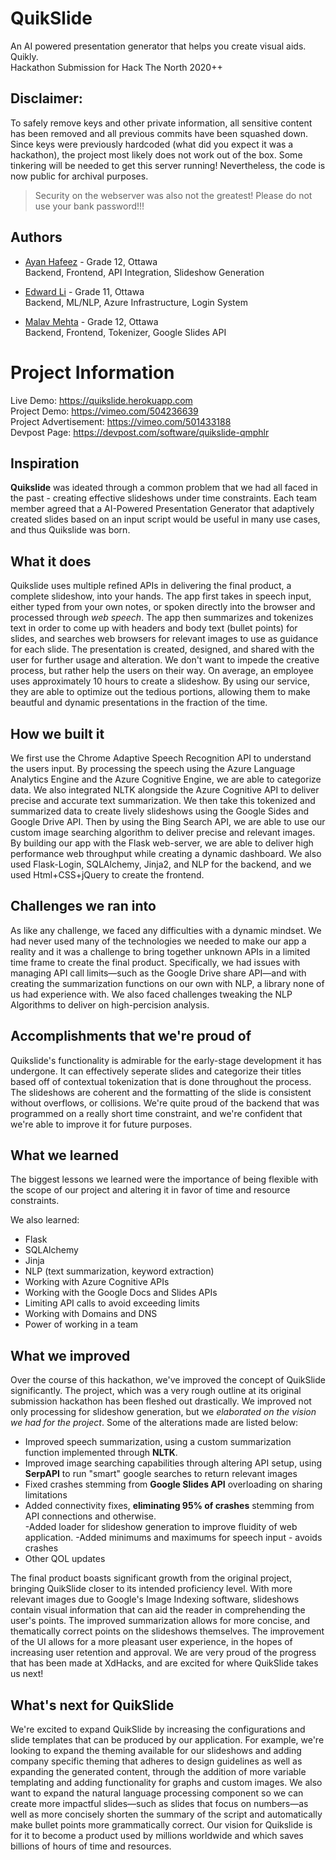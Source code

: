 # QuikSlide
An AI powered presentation generator that helps you create visual aids. Quikly.  
Hackathon Submission for Hack The North 2020++

## Disclaimer:
To safely remove keys and other private information, all sensitive content has been removed and all previous commits have been squashed down. Since keys were previously hardcoded (what did you expect it was a hackathon), the project most likely does not work out of the box. Some tinkering will be needed to get this server running! Nevertheless, the code is now public for archival purposes.  
> Security on the webserver was also not the greatest! Please do not use your bank password!!!

## Authors
* [Ayan Hafeez](https://github.com/ayan-dot) - Grade 12, Ottawa \
Backend, Frontend, API Integration, Slideshow Generation 

* [Edward Li](https://github.com/RadioactiveHydra) - Grade 11, Ottawa \
Backend, ML/NLP, Azure Infrastructure, Login System

* [Malav Mehta](https://github.com/malav-mehta) - Grade 12, Ottawa \
Backend, Frontend, Tokenizer, Google Slides API

# Project Information

Live Demo: https://quikslide.herokuapp.com  
Project Demo: https://vimeo.com/504236639  
Project Advertisement: https://vimeo.com/501433188  
Devpost Page: https://devpost.com/software/quikslide-qmphlr  

## Inspiration

**Quikslide** was ideated through a common problem that we had all faced in the past - creating effective slideshows under time constraints. Each team member agreed that a AI-Powered Presentation Generator that adaptively created slides based on an input script would be useful in many use cases, and thus Quikslide was born.

## What it does

Quikslide uses multiple refined APIs in delivering the final product, a complete slideshow, into your hands. The app first takes in speech input, either typed from your own notes, or spoken directly into the browser and processed through _web speech_. The app then summarizes and tokenizes text in order to come up with headers and body text (bullet points) for slides, and searches web browsers for relevant images to use as guidance for each slide. The presentation is created, designed, and shared with the user for further usage and alteration. We don't want to impede the creative process, but rather help the users on their way. On average, an employee uses approximately 10 hours to create a slideshow. By using our service, they are able to optimize out the tedious portions, allowing them to make beautful and dynamic presentations in the fraction of the time.

## How we built it

We first use the Chrome Adaptive Speech Recognition API to understand the users input. By processing the speech using the Azure Language Analytics Engine and the Azure Cognitive Engine, we are able to categorize data. We also integrated NLTK alongside the Azure Cognitive API to deliver precise and accurate text summarization. We then take this tokenized and summarized data to create lively slideshows using the Google Sides and Google Drive API. Then by using the Bing Search API, we are able to use our custom image searching algorithm to deliver precise and relevant images. By building our app with the Flask web-server, we are able to deliver high performance web throughput while creating a dynamic dashboard. We also used Flask-Login, SQLAlchemy, Jinja2, and NLP for the backend, and we used Html+CSS+jQuery to create the frontend.

## Challenges we ran into

As like any challenge, we faced any difficulties with a dynamic mindset. We had never used many of the technologies we needed to make our app a reality and it was a challenge to bring together unknown APIs in a limited time frame to create the final product. Specifically, we had issues with managing API call limits—such as the Google Drive share API—and with creating the summarization functions on our own with NLP, a library none of us had experience with. We also faced challenges tweaking the NLP Algorithms to deliver on high-percision analysis.

## Accomplishments that we're proud of

Quikslide's functionality is admirable for the early-stage development it has undergone. It can effectively seperate slides and categorize their titles based off of contextual tokenization that is done throughout the process. The slideshows are coherent and the formatting of the slide is consistent without overflows, or collisions. We're quite proud of the backend that was programmed on a really short time constraint, and we're confident that we're able to improve it for future purposes.

## What we learned

The biggest lessons we learned were the importance of being flexible with the scope of our project and altering it in favor of time and resource constraints.

We also learned:

- Flask
- SQLAlchemy
- Jinja
- NLP (text summarization, keyword extraction)
- Working with Azure Cognitive APIs
- Working with the Google Docs and Slides APIs
- Limiting API calls to avoid exceeding limits
- Working with Domains and DNS
- Power of working in a team

## What we improved

Over the course of this hackathon, we've improved the concept of QuikSlide significantly. The project, which was a very rough outline at its original submission hackathon has been fleshed out drastically. We improved not only processing for slideshow generation, but we _elaborated on the vision we had for the project_. Some of the alterations made are listed below:

- Improved speech summarization, using a custom summarization function implemented through **NLTK**.
- Improved image searching capabilities through altering API setup, using **SerpAPI** to run "smart" google searches to return relevant images
- Fixed crashes stemming from **Google Slides API** overloading on sharing limitations
- Added connectivity fixes, **eliminating 95% of crashes** stemming from API connections and otherwise.  
-Added loader for slideshow generation to improve fluidity of web application.
-Added minimums and maximums for speech input - avoids crashes
- Other QOL updates

The final product boasts significant growth from the original project, bringing QuikSlide closer to its intended proficiency level. With more relevant images due to Google's Image Indexing software, slideshows contain visual information that can aid the reader in comprehending the user's points. The improved summarization allows for more concise, and thematically correct points on the slideshows themselves. The improvement of the UI allows for a more pleasant user experience, in the hopes of increasing user retention and approval. We are very proud of the progress that has been made at XdHacks, and are excited for where QuikSlide takes us next!

## What's next for QuikSlide

We're excited to expand QuikSlide by increasing the configurations and slide templates that can be produced by our application. For example, we're looking to expand the theming available for our slideshows and adding company specific theming that adheres to design guidelines as well as expanding the generated content, through the addition of more variable templating and adding functionality for graphs and custom images. We also want to expand the natural language processing component so we can create more impactful slides—such as slides that focus on numbers—as well as more concisely shorten the summary of the script and automatically make bullet points more grammatically correct. Our vision for Quikslide is for it to become a product used by millions worldwide and which saves billions of hours of time and resources.
